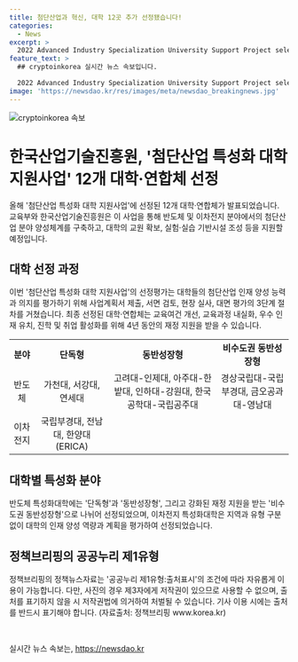 ```yaml
---
title: 첨단산업과 혁신, 대학 12곳 추가 선정됐습니다!
categories:
  - News
excerpt: >
  2022 Advanced Industry Specialization University Support Project selected 12 universities and consortia for support in fields such as semiconductors and secondary batteries. This project aims to build an education system based on industry demand, providing financial support for faculty, infrastructure, and curriculum development. The selection process involved 3 stages of evaluation based on the universities plans and capabilities. The chosen institutions will receive focused financial support for the next 4 years, emphasizing the importance of producing talent aligned with industry needs. For inquiries, contact the Ministry of Education or the Korea Industrial Technology Association.
feature_text: >
  ## cryptoinkorea 실시간 뉴스 속보입니다.

  2022 Advanced Industry Specialization University Support Project selected 12 universities and consortia for support in fields such as semiconductors and secondary batteries. This project aims to build an education system based on industry demand, providing financial support for faculty, infrastructure, and curriculum development. The selection process involved 3 stages of evaluation based on the universities plans and capabilities. The chosen institutions will receive focused financial support for the next 4 years, emphasizing the importance of producing talent aligned with industry needs. For inquiries, contact the Ministry of Education or the Korea Industrial Technology Association.
image: 'https://newsdao.kr/res/images/meta/newsdao_breakingnews.jpg'
---
```


<p><img src="https://newsdao.kr/res/images/meta/newsdao_breakingnews.jpg" alt="cryptoinkorea 속보" /></p>

<h1>한국산업기술진흥원, '첨단산업 특성화 대학 지원사업' 12개 대학·연합체 선정</h1>

<p data-ke-size="size16">올해 '첨단산업 특성화 대학 지원사업'에 선정된 12개 대학·연합체가 발표되었습니다. 교육부와 한국산업기술진흥원은 이 사업을 통해 반도체 및 이차전지 분야에서의 첨단산업 분야 양성체계를 구축하고, 대학의 교원 확보, 실험·실습 기반시설 조성 등을 지원할 예정입니다.</p>

<h2>대학 선정 과정</h2>

<p data-ke-size="size16">이번 '첨단산업 특성화 대학 지원사업'의 선정평가는 대학들의 첨단산업 인재 양성 능력과 의지를 평가하기 위해 사업계획서 제출, 서면 검토, 현장 실사, 대면 평가의 3단계 절차를 거쳤습니다. 최종 선정된 대학·연합체는 교육여건 개선, 교육과정 내실화, 우수 인재 유치, 진학 및 취업 활성화를 위해 4년 동안의 재정 지원을 받을 수 있습니다.</p>

<table>
  <tr>
    <td style="text-align: center; height: 17px;"><b>분야</b></td>
    <td style="text-align: center; height: 17px;"><b>단독형</b></td>
    <td style="text-align: center; height: 17px;"><b>동반성장형</b></td>
    <td style="text-align: center; height: 17px;"><b>비수도권 동반성장형</b></td>
  </tr>
  <tr>
    <td style="text-align: center; height: 17px;">반도체</td>
    <td style="text-align: center; height: 17px;">가천대, 서강대, 연세대</td>
    <td style="text-align: center; height: 17px;">고려대-인제대, 아주대-한밭대, 인하대-강원대, 한국공학대-국립공주대</td>
    <td style="text-align: center; height: 17px;">경상국립대-국립부경대, 금오공과대-영남대</td>
  </tr>
  <tr>
    <td style="text-align: center; height: 17px;">이차전지</td>
    <td style="text-align: center; height: 17px;">국립부경대, 전남대, 한양대(ERICA)</td>
    <td style="text-align: center; height: 17px;"></td>
    <td style="text-align: center; height: 17px;"></td>
  </tr>
</table>

<h2>대학별 특성화 분야</h2>

<p data-ke-size="size16">반도체 특성화대학에는 '단독형'과 '동반성장형', 그리고 강화된 재정 지원을 받는 '비수도권 동반성장형'으로 나뉘어 선정되었으며, 이차전지 특성화대학은 지역과 유형 구분 없이 대학의 인재 양성 역량과 계획을 평가하여 선정되었습니다.</p>

<h2>정책브리핑의 공공누리 제1유형</h2>

<p data-ke-size="size16">정책브리핑의 정책뉴스자료는 '공공누리 제1유형:출처표시'의 조건에 따라 자유롭게 이용이 가능합니다. 다만, 사진의 경우 제3자에게 저작권이 있으므로 사용할 수 없으며, 출처를 표기하지 않을 시 저작권법에 의거하여 처벌될 수 있습니다. 기사 이용 시에는 출처를 반드시 표기해야 합니다. (자료출처: 정책브리핑 www.korea.kr)</p>

<p data-ke-size="size16">&nbsp;</p>
실시간 뉴스 속보는, <a href="https://newsdao.kr" rel="dofollow">https://newsdao.kr</a>


